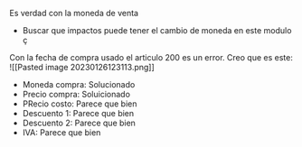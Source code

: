 Es verdad con la moneda de venta 
- Buscar que impactos puede tener el cambio de moneda en este modulo ç

Con la fecha de compra usado el articulo 200 es un error. Creo que es este: 
![[Pasted image 20230126123113.png]]


- Moneda compra: Solucionado
- Precio compra: Soluicionado
- PRecio costo: Parece que bien
- Descuento 1: Parece que bien
- Descuento 2: Parece que bien
- IVA: Parece que bien

